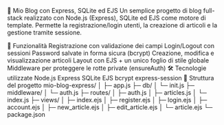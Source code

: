 📝 Mio Blog con Express, SQLite ed EJS
Un semplice progetto di blog full-stack realizzato con Node.js (Express), SQLite ed EJS come motore di template.
Permette la registrazione/login utenti, la creazione di articoli e la gestione tramite sessione.

🚀 Funzionalità
Registrazione con validazione dei campi
Login/Logout con sessioni
Password salvate in forma sicura (bcrypt)
Creazione, modifica e visualizzazione articoli
Layout con EJS + un unico foglio di stile globale
Middleware per proteggere le rotte private (ensureAuth)
🛠️ Tecnologie utilizzate
Node.js
Express
SQLite
EJS
bcrypt
express-session
📂 Struttura del progetto
mio-blog-express/ │ ├─ app.js ├─ db/ │ └─ init.js ├─ middleware/ │ └─ auth.js ├─ routes/ │ ├─ auth.js │ ├─ articles.js │ └─ index.js ├─ views/ │ ├─ index.ejs │ ├─ register.ejs │ ├─ login.ejs │ ├─ account.ejs │ ├─ new_article.ejs │ ├─ edit_article.ejs │ └─ article.ejs └─ package.json

